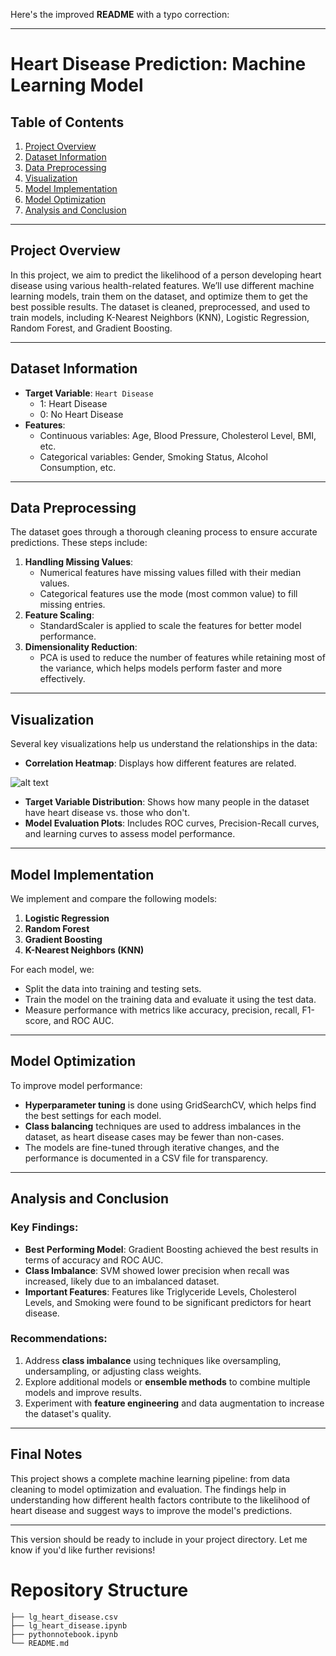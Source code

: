 Here's the improved **README** with a typo correction:

---

# Heart Disease Prediction: Machine Learning Model

## Table of Contents
1. [Project Overview](#project-overview)
2. [Dataset Information](#dataset-information)
3. [Data Preprocessing](#data-preprocessing)
4. [Visualization](#visualization)
5. [Model Implementation](#model-implementation)
6. [Model Optimization](#model-optimization)
7. [Analysis and Conclusion](#analysis-and-conclusion)

---

## Project Overview
In this project, we aim to predict the likelihood of a person developing heart disease using various health-related features. We’ll use different machine learning models, train them on the dataset, and optimize them to get the best possible results. The dataset is cleaned, preprocessed, and used to train models, including K-Nearest Neighbors (KNN), Logistic Regression, Random Forest, and Gradient Boosting.

---

## Dataset Information
- **Target Variable**: `Heart Disease`
  - 1: Heart Disease
  - 0: No Heart Disease
- **Features**:
  - Continuous variables: Age, Blood Pressure, Cholesterol Level, BMI, etc.
  - Categorical variables: Gender, Smoking Status, Alcohol Consumption, etc.

---

## Data Preprocessing
The dataset goes through a thorough cleaning process to ensure accurate predictions. These steps include:
1. **Handling Missing Values**:
   - Numerical features have missing values filled with their median values.
   - Categorical features use the mode (most common value) to fill missing entries.
2. **Feature Scaling**:
   - StandardScaler is applied to scale the features for better model performance.
3. **Dimensionality Reduction**:
   - PCA is used to reduce the number of features while retaining most of the variance, which helps models perform faster and more effectively.

---

## Visualization
Several key visualizations help us understand the relationships in the data:
- **Correlation Heatmap**: Displays how different features are related.

![alt text](image.png)
- **Target Variable Distribution**: Shows how many people in the dataset have heart disease vs. those who don't.
- **Model Evaluation Plots**: Includes ROC curves, Precision-Recall curves, and learning curves to assess model performance.

---

## Model Implementation
We implement and compare the following models:
1. **Logistic Regression**
2. **Random Forest**
3. **Gradient Boosting**
4. **K-Nearest Neighbors (KNN)**

For each model, we:
- Split the data into training and testing sets.
- Train the model on the training data and evaluate it using the test data.
- Measure performance with metrics like accuracy, precision, recall, F1-score, and ROC AUC.

---

## Model Optimization
To improve model performance:
- **Hyperparameter tuning** is done using GridSearchCV, which helps find the best settings for each model.
- **Class balancing** techniques are used to address imbalances in the dataset, as heart disease cases may be fewer than non-cases.
- The models are fine-tuned through iterative changes, and the performance is documented in a CSV file for transparency.

---

## Analysis and Conclusion
### Key Findings:
- **Best Performing Model**: Gradient Boosting achieved the best results in terms of accuracy and ROC AUC.
- **Class Imbalance**: SVM showed lower precision when recall was increased, likely due to an imbalanced dataset.
- **Important Features**: Features like Triglyceride Levels, Cholesterol Levels, and Smoking were found to be significant predictors for heart disease.

### Recommendations:
1. Address **class imbalance** using techniques like oversampling, undersampling, or adjusting class weights.
2. Explore additional models or **ensemble methods** to combine multiple models and improve results.
3. Experiment with **feature engineering** and data augmentation to increase the dataset's quality.

---

## Final Notes
This project shows a complete machine learning pipeline: from data cleaning to model optimization and evaluation. The findings help in understanding how different health factors contribute to the likelihood of heart disease and suggest ways to improve the model's predictions.

---

This version should be ready to include in your project directory. Let me know if you'd like further revisions!



# Repository Structure
```
├── lg_heart_disease.csv
├── lg_heart_disease.ipynb
├── pythonnotebook.ipynb
└── README.md
```

